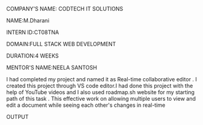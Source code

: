 COMPANY'S NAME: CODTECH IT SOLUTIONS

NAME:M.Dharani

INTERN ID:CT08TNA

DOMAIN:FULL STACK WEB DEVELOPMENT

DURATION:4 WEEKS

MENTOR'S NAME:NEELA SANTOSH

I had completed my project and named it as Real-time collaborative editor . I created this project through VS code editor.I had done this project with the help of YouTube videos and I also used roadmap.sh website for my starting path of this task . This effective work on allowing multiple users to view and edit a document while seeing each other's changes in real-time

OUTPUT
